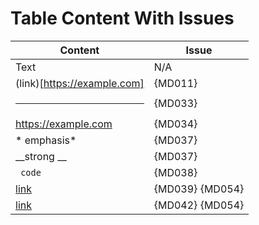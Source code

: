 # Table Content With Issues

| Content                      | Issue           |
|------------------------------|-----------------|
| Text                         | N/A             |
| (link)[https://example.com]  | {MD011}         |
| <hr>                         | {MD033}         |
| https://example.com          | {MD034}         |
| * emphasis*                  | {MD037}         |
| __strong __                  | {MD037}         |
|  ` code`                     | {MD038}         |
| [link ](https://example.com) | {MD039} {MD054} |
| [link]()                     | {MD042} {MD054} |
